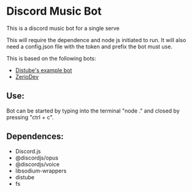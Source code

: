 # Discord Music Bot
This is a discord music bot for a single serve

This will require the dependence and node js initiated to run. It will also need a config.json file with the token and prefix the bot must use.

This is based on the following bots:
- [Distube's example bot](https://github.com/distubejs/example)
- [ZerioDev](https://github.com/ZerioDev/Music-bot)

## Use:
Bot can be started by typing into the terminal "node ." and closed by pressing "ctrl + c".

## Dependences:
- Discord.js
- @discordjs/opus
- @discordjs/voice
- libsodium-wrappers
- distube
- fs
